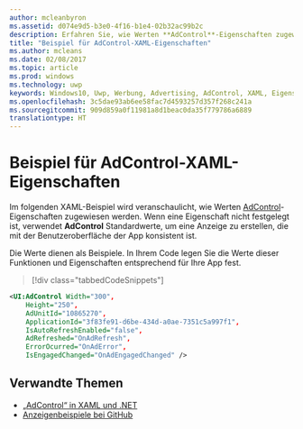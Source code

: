 ```yaml
---
author: mcleanbyron
ms.assetid: d074e9d5-b3e0-4f16-b1e4-02b32ac99b2c
description: Erfahren Sie, wie Werten **AdControl**-Eigenschaften zugewiesen werden.
title: "Beispiel für AdControl-XAML-Eigenschaften"
ms.author: mcleans
ms.date: 02/08/2017
ms.topic: article
ms.prod: windows
ms.technology: uwp
keywords: Windows10, Uwp, Werbung, Advertising, AdControl, XAML, Eigenschaften
ms.openlocfilehash: 3c5dae93ab6ee58fac7d4593257d357f268c241a
ms.sourcegitcommit: 909d859a0f11981a8d1beac0da35f779786a6889
translationtype: HT
---
```

# <a name="adcontrol-xaml-properties-example"></a>Beispiel für AdControl-XAML-Eigenschaften

Im folgenden XAML-Beispiel wird veranschaulicht, wie Werten [AdControl](https://msdn.microsoft.com/library/windows/apps/microsoft.advertising.winrt.ui.adcontrol.aspx)-Eigenschaften zugewiesen werden. Wenn eine Eigenschaft nicht festgelegt ist, verwendet **AdControl** Standardwerte, um eine Anzeige zu erstellen, die mit der Benutzeroberfläche der App konsistent ist.

Die Werte dienen als Beispiele. In Ihrem Code legen Sie die Werte dieser Funktionen und Eigenschaften entsprechend für Ihre App fest.

> [!div class="tabbedCodeSnippets"]
``` xml
<UI:AdControl Width="300",
    Height="250",
    AdUnitId="10865270",
    ApplicationId="3f83fe91-d6be-434d-a0ae-7351c5a997f1",
    IsAutoRefreshEnabled="false",
    AdRefreshed="OnAdRefresh",
    ErrorOcurred="OnAdError",
    IsEngagedChanged="OnAdEngagedChanged" />
```

## <a name="related-topics"></a>Verwandte Themen

* [„AdControl“ in XAML und .NET](adcontrol-in-xaml-and--net.md)
* [Anzeigenbeispiele bei GitHub](http://aka.ms/githubads)

 
